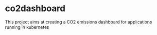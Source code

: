 
# co2dashboard

This project aims at creating a CO2 emissions dashboard for applications running in kubernetes

